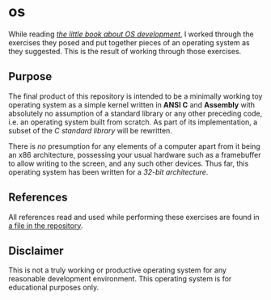 # os

While reading 
[*the little book about OS development*](https://littleosbook.github.io/), I 
worked through the exercises they posed and put together pieces of an operating 
system as they suggested. This is the result of working through those exercises.

## Purpose

The final product of this repository is intended to be a minimally working toy 
operating system as a simple kernel written in **ANSI C** and **Assembly** with 
absolutely no assumption of a standard library or any other preceding code, 
i.e. an operating system built from scratch. As part of its implementation, a 
subset of the *C standard library* will be rewritten.

There is *no* presumption for any elements of a computer apart from it being an 
x86 architecture, possessing your usual hardware such as a framebuffer to allow 
writing to the screen, and any such other devices. Thus far, this operating 
system has been written for a *32-bit architecture*.

## References

All references read and used while performing these exercises are found in 
[a file in the repository](refs.txt).

## Disclaimer

This is not a truly working or productive operating system for any reasonable 
development environment. This operating system is for educational purposes only.

